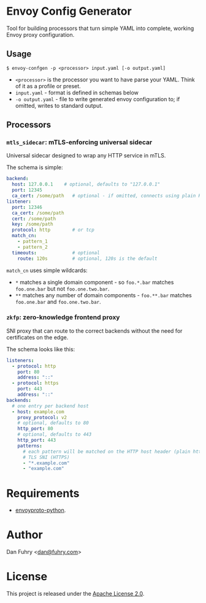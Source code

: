# Envoy Config Generator

Tool for building processors that turn simple YAML into complete, working Envoy proxy configuration.

## Usage

```shell
$ envoy-confgen -p <processor> input.yaml [-o output.yaml]
```

* `<processor>` is the processor you want to have parse your YAML. Think of it as a profile or preset.
* `input.yaml` - format is defined in schemas below
* `-o output.yaml` - file to write generated envoy configuration to; if omitted, writes to standard output.

## Processors

### `mtls_sidecar`: mTLS-enforcing universal sidecar

Universal sidecar designed to wrap any HTTP service in mTLS.

The schema is simple:

```yaml
backend:
  host: 127.0.0.1    # optional, defaults to "127.0.0.1"
  port: 12345
  ca_cert: /some/path   # optional - if omitted, connects using plain HTTP
listener:
  port: 12346
  ca_cert: /some/path
  cert: /some/path
  key: /some/path
  protocol: http        # or tcp
  match_cn:
    - pattern_1
    - pattern_2
  timeouts:             # optional
    route: 120s         # optional, 120s is the default
```

`match_cn` uses simple wildcards:

* `*` matches a single domain component - so `foo.*.bar` matches `foo.one.bar` but not `foo.one.two.bar`.
* `**` matches any number of domain components - `foo.**.bar` matches `foo.one.bar` and `foo.one.two.bar`.

### `zkfp`: zero-knowledge frontend proxy

SNI proxy that can route to the correct backends without the need for certificates on the edge.

The schema looks like this:

```yaml
listeners:
  - protocol: http
    port: 80
    address: "::"
  - protocol: https
    port: 443
    address: "::"
backends:
  # one entry per backend host
  - host: example.com
    proxy_protocol: v2
    # optional, defaults to 80
    http_port: 80
    # optional, defaults to 443
    http_port: 443
    patterns:
      # each pattern will be matched on the HTTP host header (plain http) or
      # TLS SNI (HTTPS)
      - "*.example.com"
      - "example.com"
```

# Requirements

* [envoyproto-python](https://github.com/fuhry/envoyproto-python).

# Author

Dan Fuhry <[dan@fuhry.com](mailto:dan@fuhry.com)>

# License

This project is released under the [Apache License 2.0](LICENSE).
